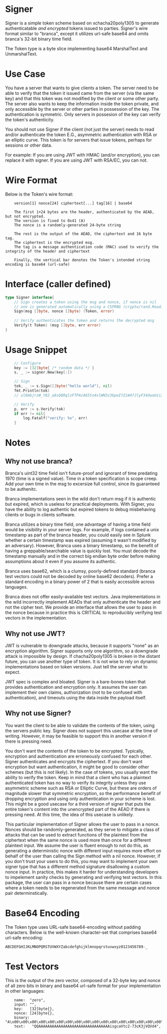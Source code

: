 # Signer

Signer is a simple token scheme based on xchacha20poly1305 to generate authenticatable *and encrypted* 
tokens issued to parties. Signer's wire format similar to "branca", except it utilizes url-safe base64
and omits branca's 32-bit binary time field.

The Token type is a byte slice implementing base64 MarshalText and UnmarshalText.

# Use Case

You have a server that wants to give clients a token. The server need to be able to verify
that the token it issued came from the server (via the same key) and that this token was
not modified by the client or some other party. The server also wants to keep the information
inside the token private, and only accessible by the server or other parties in possession of
the key. The authentication is symmetric. Only servers in possesion of the key can verify the
token's authenticity.

You should not use Signer if the client (not just the server) needs to read and/or authenticate the token
E.G., asymmetric authentication with RSA or an elliptic curve. This token is for servers that issue
tokens, perhaps for sessions or other data.

For example: If you are using JWT with HMAC (and/or encryption), you can replace it with signer. 
If you are using JWT with RSA/EC, you can not.

# Wire Format

Below is the Token's wire format:
```
	version[1] nonce[24] ciphertext[...] tag[16] | base64

	The first 1+24 bytes are the header, authenticated by the AEAD, but not encrypted.
	The version is fixed to 0x41 (A)
	The nonce is a randomly-generated 24-byte string

	The rest is the output of the AEAD, the ciphertext and 16 byte tag.
	The ciphertext is the encrypted msg.
	The tag is a message authentication code (MAC) used to verify the integrity of the header and ciphertext

	Finally, the vertical bar denotes the Token's intended string encoding is base64 (url-safe)
```

# Interface (caller defined)
```go
type Signer interface{
	// Sign creates a token using the msg and nonce, if nonce is nil
	// one is generated automatically using a CSPRNG (crypto/rand.Read)
	Sign(msg []byte, nonce []byte) (Token, error)
	
	// Verify authenticates the token and returns the decrypted msg
	Verify(t Token) (msg []byte, err error)
}
```

# Usage Snippet
```go
	// Configure
	key := [32]byte{ /* random data */ }
	s, _ := signer.New(key[:])

	// Sign
	tok, _ := s.Sign([]byte("hello world"), nil)
	fmt.Println(tok)
	// ul6mbjrzW_Y82_a8sQQRqlzFTPAcA65tn4xlWN3z3bpwIYZiW47JlyF34UwaUzize4yFfrN8Vzs

	// Verify
	p, err := s.Verify(tok)
	if err != nil{
		log.Fatalf("verify: %v", err)
	}
```

# Notes

## Why not use branca?
Branca's uint32 time field isn't future-proof and ignorant of time predating 1970 (time is a signed value). Time in a token specification is scope creep. Add your own time in the msg to excersize full control, since its guaranteed to be authenitc.  

Branca implementations seen in the wild don't return msg if it is authentic but expired, which is useless for practical deployments. With Signer, you have the ability to log authentic but expired tokens to debug misbehaving clients or bugs in clients software.

Branca utilizes a binary time field, one advantage of having a time field would be visibility in your server logs. For example, if logs contained a unix timestamp as part of the branca header, you could easily see in Splunk whether a certain timestamp was expired (assuming it wasn't modified by an adversary). However, Branca uses a binary timestamp, so the benefit of having a greppable/searchable value is quickly lost. You must decode the timestamp manually and in the correct big endian byte order before making assumptions about it even if you assume its authentic.

Branca uses base62, which is a clumsy, poorly-defined standard (branca test vectors could not be decoded by online base62 decoders). Prefer a standard encoding in a binary power of 2 that is easily accessible across languages.

Branca does not offer easily-available test vectors. Java implementations in the wild incorrectly implement AEADs that only authenticate the header and not the cipher text. We provide an interface that allows the user to pass in the nonce because in practice this is CRITICAL to reproducibly verifying test vectors in the implementation.

## Why not use JWT?

JWT is vulnerable to downgrade attacks, because it supports "none" as an encryption algorithm. Signer supports only one algorithm, so a downgrade attack is impossible by design. If chacha20poly1305 is broken in the distant future, you can use another type of token. It is not wise to rely on dynamic implementations based on token versions. Just tell the server what to expect.

JWT spec is complex and bloated. Signer is a bare-bones token that provides authentication and encryption only. It assumes the user can implement their own claims, authorization (not to be confused with authentication), and timeouts using the data inside the payload itself.

## Why not use Signer?

You want the client to be able to validate the contents of the token, using the servers public key. Signer does not support this usecase at the time of writing. However, it may be feasible to support this in another version if there is pressing need.

You don't want the contents of the token to be encrypted. Typically, encryption and authentication are erroneously confused for each other. Signer authenticates and encrypts the ciphertext. If you don't want encryption but want authentication, it might be good to consider other schemes (but this is not likely). In the case of tokens, you usually want the ability to verify the token. Keep in mind that a client who has a plaintext authenticated token has no way to verify its integrity unless they use asymmetric scheme such as RSA or Elliptic Curve, but these are orders of magnitude slower that symmetric encryption, so the performance benefit of dropping encryption and using only authentication in your scheme is lost. This might be a good usecase for a third version of signer that puts the entire token's content into the unencrypted part of the AEAD if there is pressing need. At this time, the idea of this usecase is unlikely.

This particular implementation of Signer allows the user to pass in a nonce. Nonces should be randomly-generated, as they serve to mitigate a class of attacks that can be used to extract functions of the plaintext from the ciphertext when the same nonce is used more than once for a different plaintext input. We assume the user is fluent enough to not do this, as generating a deterministic nonce with different input requires more effort on behalf of the user than calling the Sign method with a nil nonce. However, if you don't trust your users to do this, you may want to implement your own signer type that has a different method signature disallowing a custom nonce input. In practice, this makes it harder for understanding developers to impelement sanity checks by generating and verifying test vectors. In this package, the user can pass in a nonce because there are certain cases where a token needs to be regenerated from the same message and nonce pair determinstically.

# Base64 Encoding

The Token type uses URL-safe base64-encoding without padding characters. Below is the well-known character-set that comprises base64 url-safe encoding:

`ABCDEFGHIJKLMNOPQRSTUVWXYZabcdefghijklmnopqrstuvwxyz0123456789-_`

# Test Vectors

This is the output of the zero vector, composed of a 32-byte key and nonce of all zero bits in binary and base64 url-safe format for your implementation in other languages:

		name:  "zero",
		input: "",
		key:   [32]byte{},
		nonce: [24]byte{},
		binary: "A\x00\x00\x00\x00\x00\x00\x00\x00\x00\x00\x00\x00\x00\x00\x00\x00\x00\x00\x00\x00\x00\x00\x00\x00\b\xac\x81ƕ\xb5;\xefw\n\xde5PU\xde",
		text:   "QQAAAAAAAAAAAAAAAAAAAAAAAAAAAAAAAAisgcaVtc2-73cK3jVQVd4",


